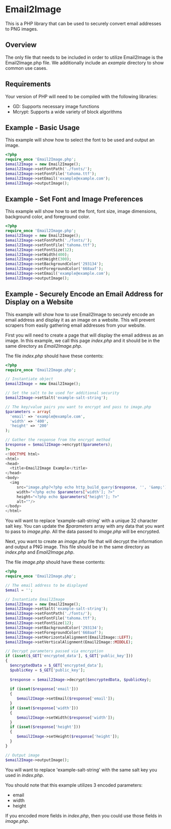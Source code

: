 Email2Image
===========

This is a PHP library that can be used to securely convert email addresses to 
PNG images.

Overview
--------

The only file that needs to be included in order to utilize Email2Image is the
Email2Image.php file.  We additionally include an *example* directory to show 
common use cases.

Requirements
------------

Your version of PHP will need to be compiled with the following libraries:
 - GD: Supports necessary image functions
 - Mcrypt: Supports a wide variety of block algorithms
 
Example - Basic Usage
---------------------

This example will show how to select the font to be used and output an image.

```php
<?php
require_once 'Email2Image.php';
$email2Image = new Email2Image();
$email2Image->setFontPath('./fonts/');
$email2Image->setFontFile('tahoma.ttf');
$email2Image->setEmail('example@example.com');
$email2Image->outputImage();
``` 

Example - Set Font and Image Preferences
----------------------------------------

This example will show how to set the font, font size, image dimensions, 
background color, and foreground color.
 
```php
<?php
require_once 'Email2Image.php';
$email2Image = new Email2Image();
$email2Image->setFontPath('./fonts/');
$email2Image->setFontFile('tahoma.ttf');
$email2Image->setFontSize(12);
$email2Image->setWidth(400);
$email2Image->setHeight(300);
$email2Image->setBackgroundColor('293134');
$email2Image->setForegroundColor('668aaf');
$email2Image->setEmail('example@example.com');
$email2Image->outputImage();
```  

Example - Securely Encode an Email Address for Display on a Website
-------------------------------------------------------------------

This example will show how to use Email2Image to securely encode an email 
address and display it as an image on a website. This will prevent scrapers
from easily gathering email addresses from your website.

First you will need to create a page that will display the email address as 
an image.  In this example, we call this page *index.php* and it should be
in the same directory as *Email2Image.php*.

The file *index.php* should have these contents:
 ```php
<?php
require_once 'Email2Image.php';

// Instantiate object
$email2Image = new Email2Image();

// Set the salt to be used for additional security
$email2Image->setSalt('example-salt-string');

// The key/value pairs you want to encrypt and pass to image.php
$parameters = array(
   'email' => 'example@example.com',
   'width' => '400',
   'height' => '200'
);

// Gather the response from the encrypt method
$response = $email2Image->encrypt($parameters);
?>
<!DOCTYPE html>
<html>
<head>
   <title>Email2Image Example</title>
</head>
<body>
   <img 
      src="image.php?<?php echo http_build_query($response, '', '&amp;'); ?>"
      width="<?php echo $parameters['width']; ?>"
      height="<?php echo $parameters['height']; ?>"
      alt=""/>
</body>
</html>
```  

You will want to replace 'example-salt-string' with a unique 32 character salt 
key.  You can update the *$parameters* array with any data that you want to 
pass to *image.php*.  All the data passed to *image.php* will be encrypted.

Next, you want to create an *image.php* file that will decrypt the information
and output a PNG image. This file should be in the same directory as 
*index.php* and *Email2Image.php*.

The file *image.php* should have these contents:
 ```php
<?php
require_once 'Email2Image.php';

// The email address to be displayed
$email = '';

// Instantiate Email2Image
$email2Image = new Email2Image();
$email2Image->setSalt('example-salt-string');
$email2Image->setFontPath('./fonts/');
$email2Image->setFontFile('tahoma.ttf');
$email2Image->setFontSize(12);
$email2Image->setBackgroundColor('293134');
$email2Image->setForegroundColor('668aaf');
$email2Image->setHorizontalAlignment(Email2Image::LEFT);
$email2Image->setVerticalAlignment(Email2Image::MIDDLE);

// Decrypt parameters passed via encryption
if (isset($_GET['encrypted_data'], $_GET['public_key']))
{
   $encryptedData = $_GET['encrypted_data'];
   $publicKey = $_GET['public_key'];
   
   $response = $email2Image->decrypt($encryptedData, $publicKey);
   
   if (isset($response['email']))
   {
      $email2Image->setEmail($response['email']);
   }
   if (isset($response['width']))
   {
      $email2Image->setWidth($response['width']);
   }
   if (isset($response['height']))
   {
      $email2Image->setHeight($response['height']);
   }
}

// Output image
$email2Image->outputImage();
```

You will want to replace 'example-salt-string' with the same salt key you used
in *index.php*.  

You should note that this example utilizes 3 encoded parameters:
 - email
 - width
 - height
 
If you encoded more fields in *index.php*, then you could use those fields in
*image.php*.
